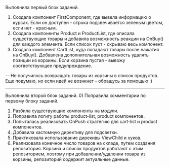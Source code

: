Выполнила первый блок заданий.
1) Создала компонент FirstComponent, где вывела информацию о курсах. Если он доступен - строка подсвечивается зеленым цветом, если нет - красным.
2) Создала компоненты Product и ProductList, где описала существующие товары и добавила возможность реакции на OnBuy() для каждого элемента. Если список пуст - скрываю весь компонент.
3) Создала компонент CartList, куда попадают товары после нажатия на OnBuy(). Добавлена дополнительная возможность удалять позиции из корзины. Если корзина пустая - вывожу соответствующее предупреждение.

-- Не получилось возвращать товары из корзины в список продуктов. Еще подумаю, но если идей не вознкнет - обращусь за помощью :)

-------------------------------
Выполнила второй блок заданий.
0) Поправила комментарии по первому блоку заданий.
1) Разбила существующие компоненты на модули.
2) Поправила логигу работы product-list, product компонентов.
3) Попыталась реализовать OnPush стратегию для cart-list и product компонентов.
4) Добавила кастомную директиву для подсветки.
5) Практиковала использование дирекивы ViewChild и хуков.
6) Реализовала конечное число товаров на складе, путем создания репозитория. Корзина и список продуктов работают с этим репозиторием, поэтому при добавлении/удалении товара из корзины, репозиторий содержит актуальные данные.